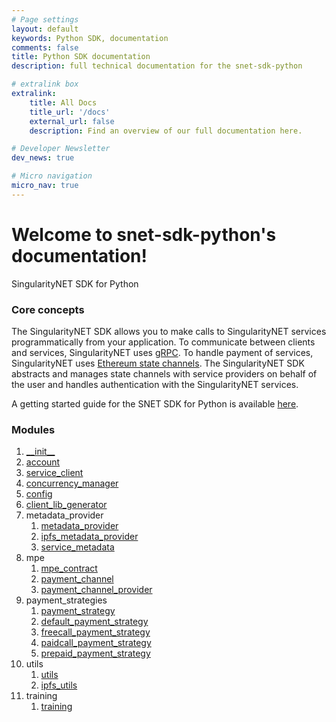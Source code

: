 ```yaml
---
# Page settings
layout: default
keywords: Python SDK, documentation
comments: false
title: Python SDK documentation
description: full technical documentation for the snet-sdk-python

# extralink box
extralink:
    title: All Docs
    title_url: '/docs'
    external_url: false
    description: Find an overview of our full documentation here.

# Developer Newsletter
dev_news: true

# Micro navigation
micro_nav: true
---
```

# Welcome to snet-sdk-python's documentation!

SingularityNET SDK for Python

### Core concepts

The SingularityNET SDK allows you to make calls to SingularityNET services programmatically from your application.
To communicate between clients and services, SingularityNET uses [gRPC](https://grpc.io/).
To handle payment of services, SingularityNET uses [Ethereum state channels](https://dev.singularitynet.io/docs/concepts/multi-party-escrow/).
The SingularityNET SDK abstracts and manages state channels with service providers on behalf of the user and handles authentication with the SingularityNET services.

A getting started guide for the SNET SDK for Python is available [here](https://github.com/singnet/snet-sdk-python/blob/master/README.md).

### Modules

1. [\_\_init\_\_](init)
2. [account](account)
3. [service_client](service_client)
4. [concurrency_manager](docs/python-sdk/doc_files/concurrency_manager)
5. [config](docs/python-sdk/doc_files/config)
6. [client_lib_generator](docs/python-sdk/doc_files/client_lib_generator)
7. metadata_provider
   1. [metadata_provider](docs/python-sdk/doc_files/metadata_provider)
   2. [ipfs_metadata_provider](docs/python-sdk/doc_files/ipfs_metadata_provider)
   3. [service_metadata](docs/python-sdk/doc_files/service_metadata)
8. mpe
   1. [mpe_contract](docs/python-sdk/doc_files/mpe_contract)
   2. [payment_channel](docs/python-sdk/doc_files/payment_channel)
   3. [payment_channel_provider](docs/python-sdk/doc_files/payment_channel_provider)
9. payment_strategies
   1. [payment_strategy](docs/python-sdk/doc_files/payment_strategy)
   2. [default_payment_strategy](docs/python-sdk/doc_files/default_payment_strategy)
   3. [freecall_payment_strategy](docs/python-sdk/doc_files/freecall_payment_strategy)
   4. [paidcall_payment_strategy](docs/python-sdk/doc_files/paidcall_payment_strategy)
   5. [prepaid_payment_strategy](docs/python-sdk/doc_files/prepaid_payment_strategy)
10. utils
    1. [utils](docs/python-sdk/doc_files/utils)  
    2. [ipfs_utils](docs/python-sdk/doc_files/ipfs_utils)
11. training
    1. [training](docs/python-sdk/doc_files/training)

    
